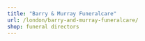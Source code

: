 ```yaml
---
title: "Barry & Murray Funeralcare"
url: /london/barry-and-murray-funeralcare/
shop: funeral directors
---
```

